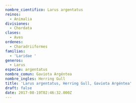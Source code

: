 ```yaml
---
nombre_cientifico: Larus argentatus
reinos:
  - Animalia
divisiones:
  - Chordata
clases:
  - Aves
ordenes:
  - Charadriiformes
familias:
  - 'Laridae '
generos:
  - Larus
especie: argentatus
nombre_comun: Gaviota Argéntea
nombre_ingles: Herring Gull
title: 'Larus argentatus, Herring Gull, Gaviota Argéntea'
draft: false
date: 2017-08-19T02:46:32.000Z
---
```



